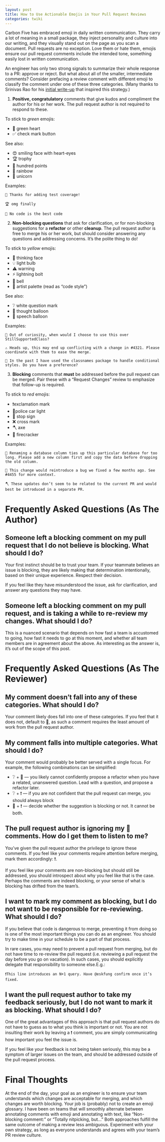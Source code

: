 ```yaml
---
layout: post
title: How to Use Actionable Emojis in Your Pull Request Reviews
categories: twiki
---
```


Carbon Five has embraced emoji in daily written communication. They carry a lot of meaning in a small package, they inject personality and culture into our writing, and they visually stand out on the page as you scan a document. Pull requests are no exception. Love them or hate them, emojis ensure our pull request comments include the intended tone, something easily lost in written communication.

An engineer has only two strong signals to summarize their whole response to a PR: approve or reject. But what about all of the smaller, intermediate comments? Consider prefacing a review comment with different emoji to classify the comment under one of these three categories. (Many thanks to Srinivas Rao for his [initial write-up](https://gist.github.com/raorao/a8f01657ef600157958180832bdc28fe) that inspired this strategy.)

1. **Positive, congratulatory** comments that give kudos and compliment the author for his or her work. The pull request author is not required to respond to these.

To stick to *green* emojis:

* 💚 green heart
* ✅ check mark button

See also:

* 😍 smiling face with heart-eyes
* 🏆 trophy
* 💯 hundred points
* 🌈 rainbow
* 🦄 unicorn

Examples:

```
💚 Thanks for adding test coverage!
```
```
🏆 omg finally
```
```
🦄 No code is the best code
```

2. **Non-blocking questions** that ask for clarification, or for non-blocking suggestions for a **refactor** or other **cleanup**. The pull request author is free to merge his or her work, but should consider answering any questions and addressing concerns. It’s the polite thing to do!

To stick to *yellow* emojis:

* 🤔 thinking face
* 💡 light bulb
* ⚠️ warning
* ⚡️ lightning bolt
* 🔔 bell
* 🎨 artist palette (read as “code style”)

See also:

* ❔ white question mark
* 💭 thought balloon
* 💬 speech balloon

Examples:

```
🤔 Out of curiosity, when would I choose to use this over StillSupportedClass?
```
```
⚠️ Heads up, this may end up conflicting with a change in #4321. Please coordinate with them to ease the merge.
```
```
🎨 In the past I have used the classnames package to handle conditional styles. Do you have a preference?
```

3. **Blocking** comments that **must** be addressed before the pull request can be merged. Pair these with a “Request Changes” review to emphasize that follow-up is required.

To stick to *red* emojis:

* ❗️exclamation mark
* 🚨police car light
* 🛑 stop sign
* ❌ cross mark
* 🪓 axe
* 🧨 firecracker

Examples:

```
🛑 Renaming a database column ties up this particular database for too long. Please add a new column first and copy the data before dropping the old column.
```
```
🚨 This change would reintroduce a bug we fixed a few months ago. See #4455 for more context.
```
```
🪓 These updates don’t seem to be related to the current PR and would best be introduced in a separate PR.
```

# Frequently Asked Questions (As The Author)

## Someone left a blocking comment on my pull request that I do not believe is blocking. What should I do?

Your first instinct should be to trust your team. If your teammate believes an issue is blocking, they are likely making that determination intentionally, based on their unique experience. Respect their decision.

If you feel like they have misunderstood the issue, ask for clarification, and answer any questions they may have.

## Someone left a blocking comment on my pull request, and is taking a while to re-review my changes. What should I do?

This is a nuanced scenario that depends on how fast a team is accustomed to going, how fast it needs to go at this moment, and whether all team members are in agreement about the above.  As interesting as the answer is, it’s out of the scope of this post.

# Frequently Asked Questions (As The Reviewer)

## My comment doesn’t fall into any of these categories. What should I do?

Your comment likely does fall into one of these categories. If you feel that it does not, default to 🎨, as such a comment requires the least amount of work from the pull request author.

## My comment falls into multiple categories. What should I do?

Your comment would probably be better served with a single focus. For example, the following combinations can be simplified:

* ❔ + 🎨 — you likely cannot confidently propose a refactor when you have a related, unanswered question. Lead with a question, and propose a refactor later.
* ❔ + ❗️ — if you are not confident that the pull request can merge, you should always block
* 🎨 + ❗️ — decide whether the suggestion is blocking or not. It cannot be both.

## The pull request author is ignoring my 🎨 comments. How do I get them to listen to me?

You’ve given the pull request author the privilege to ignore these comments. If you feel like your comments require attention before merging, mark them accordingly: ❗️.

If you feel like your comments are non-blocking but should still be addressed, you should introspect about why you feel like that is the case. Perhaps the comments are indeed blocking, or your sense of what is blocking has drifted from the team’s.

## I want to mark my comment as blocking, but I do not want to be responsible for re-reviewing. What should I do?

If you believe that code is dangerous to merge, preventing it from doing so is one of the most important things you can do as an engineer. You should try to make time in your schedule to be a part of that process.

In rare cases, you may need to prevent a pull request from merging, but do not have time to re-review the pull request (i.e. reviewing a pull request the day before you go on vacation). In such cases, you should explicitly delegate that responsibility to someone else.E.g.:

```
❗️This line introduces an N+1 query. Have @eskfung confirm once it’s fixed.
```

## I want the pull request author to take my feedback seriously, but I do not want to mark it as blocking. What should I do?

One of the great advantages of this approach is that pull request authors do not have to guess as to what you think is important or not. You are not insulting their work by leaving a ❗️ comment, you are simply communicating how important you feel the issue is.

If you feel like your feedback is not being taken seriously, this may be a symptom of larger issues on the team, and should be addressed outside of the pull request process.

# Final Thoughts

At the end of the day, your goal as an engineer is to ensure your team understands which changes are acceptable for merging, and which changes are worth blocking. Your job is (probably) not to create an emoji glossary. I have been on teams that will smoothly alternate between annotating comments with emoji and annotating with text, like “Non-blocking comment:” or “Totally nitpicking, but…” Both approaches fulfill the same outcome of making a review less ambiguous. Experiment with your own strategy, as long as everyone understands and agrees with your team’s PR review culture.
